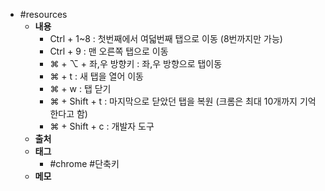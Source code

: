 - #resources
	- **내용**
		- Ctrl + 1~8 : 첫번째에서 여덟번째 탭으로 이동 (8번까지만 가능)
		- Ctrl + 9 : 맨 오른쪽 탭으로 이동
		- ⌘ + ⌥ + 좌,우 방향키 : 좌,우 방향으로 탭이동
		- ⌘ + t : 새 탭을 열어 이동
		- ⌘ + w : 탭 닫기
		- ⌘ + Shift + t : 마지막으로 닫았던 탭을 복원 (크롬은 최대 10개까지 기억한다고 함)
		- ⌘ + Shift + c : 개발자 도구
	- **출처**
	- **태그**
		- #chrome #단축키
	- **메모**